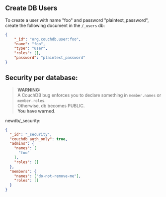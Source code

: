 ## Create DB Users

To create a user with name "foo" and password "plaintext_password", create the
following document in the `/_users` db:

```json
{
    "_id": "org.couchdb.user:foo",
    "name": "foo",
    "type": "user",
    "roles": [],
    "password": "plaintext_password"
}
```

## Security per database:

> **WARNING:** <br />
> A CouchDB bug enforces you to declare something in `member.names` or `member.roles`. <br />
> Otherwise, db becomes PUBLIC. <br />
> **You have warned**.

newdb/_security:

```json
{
  "_id": "_security",
  "couchdb_auth_only": true,
  "admins": {
    "names": [
      "foo"
    ],
    "roles": []
  },
  "members": {
    "names": ["do-not-remove-me"],
    "roles": []
  }
}
```
